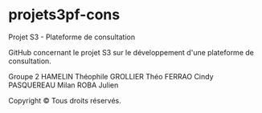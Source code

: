 # projets3pf-cons
Projet S3 - Plateforme de consultation 

GitHub concernant le projet S3 sur le développement d'une plateforme de consultation.

Groupe 2
HAMELIN  Théophile
GROLLIER Théo
FERRAO Cindy
PASQUEREAU Milan 
ROBA Julien

Copyright © Tous droits réservés.
